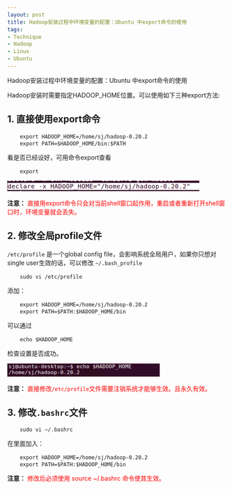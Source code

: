 ```yaml
---
layout: post
title: Hadoop安装过程中环境变量的配置：Ubuntu 中export命令的使用
tags:
- Technique
- Hadoop
- Linux
- Ubuntu
---
```


Hadoop安装过程中环境变量的配置：Ubuntu 中export命令的使用

Hadoop安装时需要指定HADOOP_HOME位置。可以使用如下三种export方法:

## 1. 直接使用export命令

		export HADOOP_HOME=/home/sj/hadoop-0.20.2
		export PATH=$HADOOP_HOME/bin:$PATH  

看是否已经设好，可用命令export查看 

		export  


![Hadoop](/assets/uploads/2011/10/image.png)


**注意：** <font color="#ff0000">直接用export命令只会对当前shell窗口起作用，重启或者重新打开shell窗口时，环境变量就会丢失。</font>  
## 2. 修改全局profile文件

`/etc/profile` 是一个global config file，会影响系统全局用户，如果你只想对single user生效的话，可以修改 `~/.bash_profile`

		sudo vi /etc/profile
		
添加：

		export HADOOP_HOME=/home/sj/hadoop-0.20.2 
		export PATH=$PATH:$HADOOP_HOME/bin

可以通过 

		echo $HADOOP_HOME

检查设置是否成功。

![Hadoop2](/assets/uploads/2011/10/image1.png)    

**注意：** <font color="#ff0000">直接修改`/etc/profile`文件需要注销系统才能够生效。且永久有效。</font>  
## 3.  修改`.bashrc`文件
  	 
		sudo vi ~/.bashrc


在里面加入：


		export HADOOP_HOME=/home/sj/hadoop-0.20.2 
		export PATH=$PATH:$HADOOP_HOME/bin

**注意：** <font color="#ff0000">修改后必须使用 source ~/.bashrc 命令使其生效。</font>